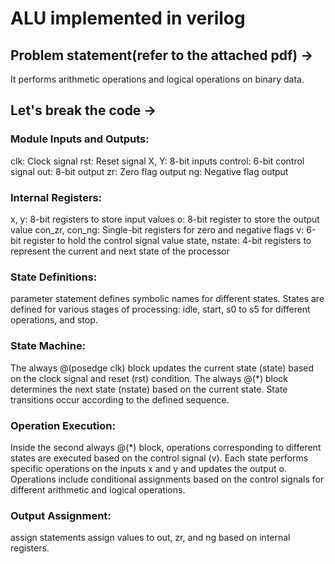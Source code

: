 # ALU implemented in verilog
## Problem statement(refer to the attached pdf) ->
  It performs arithmetic operations and logical operations on binary data.

  ## Let's break the code ->

  ### Module Inputs and Outputs:
  clk: Clock signal
  rst: Reset signal
  X, Y: 8-bit inputs
  control: 6-bit control signal
  out: 8-bit output
  zr: Zero flag output
  ng: Negative flag output

  ### Internal Registers:
  x, y: 8-bit registers to store input values
  o: 8-bit register to store the output value
  con_zr, con_ng: Single-bit registers for zero and negative flags
  v: 6-bit register to hold the control signal value
  state, nstate: 4-bit registers to represent the current and next state of the processor

  ### State Definitions:
  parameter statement defines symbolic names for different states.
 States are defined for various stages of processing: idle, start, s0 to s5 for different operations, and stop.

 ### State Machine:
 The always @(posedge clk) block updates the current state (state) based on the clock signal and reset (rst) condition.
 The always @(*) block determines the next state (nstate) based on the current state.
 State transitions occur according to the defined sequence.

 ### Operation Execution:
 Inside the second always @(*) block, operations corresponding to different states are executed based on the control signal (v).
 Each state performs specific operations on the inputs x and y and updates the output o.
 Operations include conditional assignments based on the control signals for different arithmetic and logical operations.

 ### Output Assignment:
 assign statements assign values to out, zr, and ng based on internal registers.
